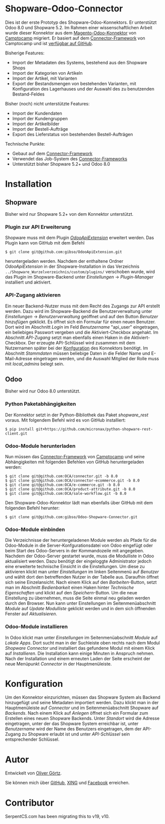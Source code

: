 # Shopware-Odoo-Connector

Dies ist der erste Prototyp des Shopware-Odoo-Konnektors. Er unterstützt Odoo 8.0 und Shopware 5.2.
Im Rahmen einer wissenschaftlichen Arbeit wurde dieser Konnektor aus dem [Magento-Odoo-Konnektor](http://odoo-magento-connector.com/) von [Camptocamp](http://www.camptocamp.com) migriert.
Er basiert auf dem [Connector-Framework](https://github.com/OCA/connector) von Camptocamp und ist [verfügbar auf GitHub](https://github.com/gibso/Shopware-Odoo-Connector).

Bisherige Features:

* Import der Metadaten des Systems, bestehend aus den Shopware Shops
* Import der Kategorien von Artikeln
* Import der Artikel, mit Varianten
* Export der Bestandsmengen von bestehenden Varianten, mit Konfiguration des Lagerhauses und der Auswahl des zu benutzenden Bestand-Feldes

Bisher (noch) nicht unterstützte Features:

* Import der Kundendaten
* Import der Kundengruppen
* Import der Artikelbilder
* Import der Bestell-Aufträge
* Export des Lieferstatus von bestehenden Bestell-Aufträgen

Technische Punkte:

* Gebaut auf dem [Connector-Framework](https://github.com/OCA/connector)
* Verwendet das Job-System des [Connector-Frameworks](https://github.com/OCA/connector)
* Unterstützt bisher Shopware 5.2+ und Odoo 8.0

# Installation

## Shopware
Bisher wird nur Shopware 5.2+ von dem Konnektor unterstützt.

### Plugin zur API Erweiterung
 Shopware muss mit dem Plugin [*OdooApiExtension*](https://github.com/gibso/sw-OdooApiExtension) erweitert werden. Das Plugin kann von GitHub mit dem Befehl
```
$ git clone git@github.com:gibso/OdooApiExtension.git
```

heruntergeladen werden. Nachdem der enthaltene Ordner *OdooApiExtension* in der
Shopware-Installation in das Verzeichnis `../Shopware_Wurzelverzeichnis/custom/plugins/`
verschoben wurde, wird das Plugin im Shopware-Backend unter *Einstellungen* -> *Plugin-Manager* installiert und aktiviert.


### API-Zugang aktivieren
Ein neuer Backend-Nutzer muss mit dem Recht des Zugangs zur API erstellt werden. Dazu wird im Shopware-Backend
die Benutzerverwaltung unter *Einstellungen* -> *Benutzerverwaltung* geöffnet und auf den Button *Benutzer hinzufügen*
geklickt. Es öffnet sich ein Formular für einen neuen Benutzer. Dort wird im Abschnitt *Login* im Feld *Benutzername*
"api_user" eingetragen, ein beliebiges Passwort vergeben und die Aktiviert-Checkbox angehakt.
Im Abschnitt *API-Zugang* setzt man ebenfalls einen Haken in die Aktiviert-Checkbox. Der erzeugte API-Schlüssel
wird zusammen mit dem Nutzernamen später bei der [Konfguration](https://github.com/gibso/Shopware-Odoo-Connector/blob/master/shopwareerpconnect/doc/Konfiguration.md)
des Konnektors benötigt. Im Abschnitt *Stammdaten* müssen beliebige Daten in die Felder Name und E-Mail-Adresse
eingetragen werden, und die Auswahl Mitglied der Rolle muss mit *local_admins* belegt sein.

## Odoo
Bisher wird nur Odoo 8.0 unterstützt.

### Python Paketabhängigkeiten
Der Konnektor setzt in der Python-Bibliothek das Paket *shopware_rest* voraus. Mit folgendem Befehl wird es von
GitHub installiert:
```
$ pip install git+https://github.com/micronax/python-shopware-rest-client.git
```

### Odoo-Module herunterladen
Nun müssen das [Connector-Framework](https://github.com/OCA/connector) von [Camptocamp](http://www.camptocamp.com/) und seine Abhängigkeiten mit folgenden Befehlen von GitHub heruntergeladen werden:

```
$ git clone git@github.com:OCA/connector.git -b 8.0
$ git clone git@github.com:OCA/connector-ecommerce.git -b 8.0
$ git clone git@github.com:OCA/e-commerce.git -b 8.0
$ git clone git@github.com:OCA/product-attribute.git -b 8.0
$ git clone git@github.com:OCA/sale-workflow.git -b 8.0
```

Den Shopware-Odoo-Konnektor lädt man ebenfalls über GitHub mit dem folgenden Befehl herunter:
```
$ git clone git@github.com:gibso/Odoo-Shopware-Connector.git
```

### Odoo-Module einbinden
Die Verzeichnisse der heruntergeladenen Module werden als Pfade für die Odoo-Module in die Server-Konfgurationsdatei von
Odoo eingefügt oder beim Start des Odoo-Servers in der Kommandozeile mit angegeben.
Nachdem der Odoo-Server gestartet wurde, muss die Modulliste in Odoo aktualisiert werden.
Dazu benötigt der eingeloggte Administrator jedoch eine erweiterte technische Einsicht in die Einstellungen.
Um diese zu aktivieren klickt man unter *Einstellungen* im linken Seitenmenü auf *Benutzer* und wählt dort
den betreffenden Nutzer in der Tabelle aus. Daraufhin öffnet sich seine Einzelansicht.
Nach einem Klick auf den *Barbeiten*-Button, setzt man im Abschnitt *Bedienbarkeit* einen Haken hinter
*Technische Eigenschaften* und klickt auf den *Speichern*-Button. Um die neue Einstellung zu übernehmen,
muss die Seite einmal neu geladen werden durch den Browser. Nun kann unter Einstellungen im
Seitenmenüabschnitt *Module* auf *Update Modulliste* geklickt werden und in dem
sich öffnenden Fenster auf *Aktualisieren*.

### Odoo-Module installieren
In Odoo klickt man unter *Einstellungen* im Seitenmenüabschnitt *Module* auf *Lokale Apps*.
Dort sucht man in der Suchleiste oben rechts nach dem Modul *Shopware Connector* und installiert das gefundene
Modul mit einem Klick auf *Installieren*. Die Installation kann einige Minuten in
Anspruch nehmen. Nach der Installation und einem erneuten Laden der Seite
erscheint der neue Menüpunkt *Connector* in der Hauptmenüleiste.

# Konfiguration

Um den Konnektor einzurichten, müssen das Shopware System als Backend hinzugefügt und seine Metadaten importiert werden.
Dazu klickt man in der Hauptmenüleiste auf *Connector* und im Seitenmenüabschnitt Shopware auf
*Backends*. Nach einem Klick auf *Anlegen* öffnet sich ein Formular zum Erstellen
eines neuen Shopware Backends. Unter *Standort* wird die Adresse eingetragen,
unter der das Shopware System erreichbar ist, unter *Benutzername* wird der
Name des Benutzers eingetragen, dem der API-Zugang zu Shopware erlaubt ist und unter *API-Schlüssel* sein entsprechender Schlüssel.

# Autor

Entwickelt von [Oliver Görtz](https://www.xing.com/profile/Oliver_Goertz9).

Sie können mich über [GitHub](https://github.com/gibso), [XING](https://www.xing.com/profile/Oliver_Goertz9) und [Facebook](https://www.facebook.com/ogoertz) erreichen.

# Contributor
SerpentCS.com has been migrating this to v19, v10.




